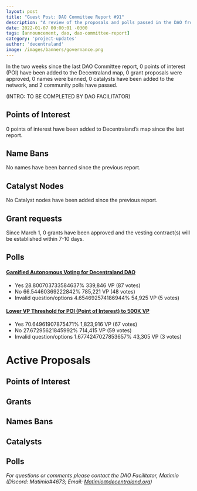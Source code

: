 ```yaml
---
layout: post
title: "Guest Post: DAO Committee Report #91"
description: "A review of the proposals and polls passed in the DAO from March 1 through March 15".
date: 2022-01-07 00:00:01 -0300
tags: [announcement, dao, dao-committee-report]
category: 'project-updates'
author: 'decentraland'
image: /images/banners/governance.png
---
```


In the two weeks since the last DAO Committee report, 0 points of interest (POI) have been added to the Decentraland map, 0 grant proposals were approved, 0 names were banned, 0 catalysts have been added to the network, and 2 community polls have passed.

(INTRO: TO BE COMPLETED BY DAO FACILITATOR)

## Points of Interest
0 points of interest have been added to Decentraland’s map since the last report.


## Name Bans

No names have been banned since the previous report.

## Catalyst Nodes
No Catalyst nodes have been added since the previous report.


## Grant requests
Since March 1, 0 grants have been approved and the vesting contract(s) will be established within 7-10 days.


## Polls

#### [Gamified Autonomous Voting for Decentraland DAO](https://governance.decentraland.org/proposal/?id=cc6931cb-0203-4f9d-9fc5-11de909756a4)

* Yes 28.800703733584637% 339,846 VP (87 votes)
* No  66.54460369222842% 785,221 VP (48 votes)
* Invalid question/options 4.654692574186944% 54,925 VP (5 votes)


#### [ Lower VP Threshold for POI (Point of Interest) to 500K VP](https://governance.decentraland.org/proposal/?id=4ec6f09a-d121-47cf-bd8f-b9c05e350161)

* Yes 70.64961907875471% 1,823,916 VP (67 votes)
* No  27.67295621845992% 714,415 VP (59 votes)
* Invalid question/options 1.6774247027853657% 43,305 VP (3 votes)



# Active Proposals

## Points of Interest


## Grants


## Names Bans


## Catalysts


## Polls


*For questions or comments please contact the DAO Facilitator, Matimio (Discord: Matimio#4673; Email: [Matimio@decentraland.org](mailto:Matimio@decentraland.org))*